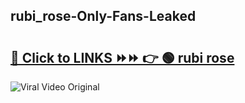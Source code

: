 
 ## rubi_rose-Only-Fans-Leaked

# <h2><a href="https://clipsfans.com/rubi_rose&ref=git">🔗 Click to LINKS ⏩⏩ 👉 🟢 rubi rose </a></h2>

<a href="https://clipsfans.com/rubi_rose&ref=git" rel="nofollow" data-target="animated-image.originalLink"><img src="https://i.ibb.co.com/xMMVF88/686577567.gif" alt="Viral Video Original" style="max-width: 100%; display: inline-block;" data-target="animated-image.originalImage"></a>

